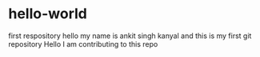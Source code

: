 # hello-world
first respository
hello my name is ankit singh kanyal and this is my first git repository
Hello I am contributing to this repo
